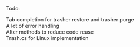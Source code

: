 ﻿Todo:

Tab completion for trasher restore and trasher purge<br />
A lot of error handling<br />
Alter methods to reduce code reuse<br />
Trash.cs for Linux implementation<br />